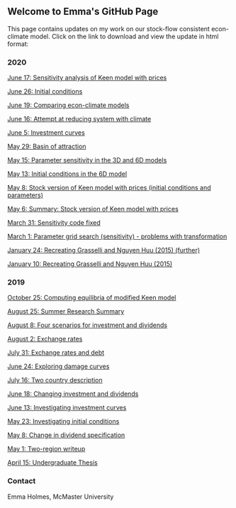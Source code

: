 ## Welcome to Emma's GitHub Page

This page contains updates on my work on our stock-flow consistent econ-climate model. Click on the link to download and view the update in html format:

### 2020

<a href="July_17_2020.html" download>June 17: Sensitivity analysis of Keen model with prices</a>

<a href="June_26_2020.html" download>June 26: Initial conditions</a>

<a href="June_19_2020.html" download>June 19: Comparing econ-climate models</a>

<a href="Reduced_model_june17.pdf" download>June 16: Attempt at reducing system with climate</a>

<a href="June_5_2020_investmentcurves.html" download>June 5: Investment curves</a>

<a href="May_29_2020.html" download>May 29: Basin of attraction</a>

<a href="May_15_2020.html" download>May 15: Parameter sensitivity in the 3D and 6D models</a>

<a href="May_13_2020.html" download>May 13: Initial conditions in the 6D model</a>

<a href="May_8_2020.html" download>May 8: Stock version of Keen model with prices (initial conditions and parameters)</a>

<a href="model_and_code_may6.pdf" download>May 6: Summary: Stock version of Keen model with prices</a>

<a href="March_31_2020.html" download>March 31: Sensitivity code fixed</a>

<a href="March_1_2020.html" download>March 1: Parameter grid search (sensitivity) - problems with transformation</a>

<a href="Jan_24_2020.html" download>January 24: Recreating Grasselli and Nguyen Huu (2015) (further)</a>

<a href="Jan_10_2020.html" download>January 10: Recreating Grasselli and Nguyen Huu (2015)</a>

### 2019

<a href="Oct_25_2019.html" download>October 25: Computing equilibria of modified Keen model</a>

<a href="Emma_summer_writeup.pdf" download>August 25: Summer Research Summary</a>

<a href="Aug_8_2019.html" download>August 8: Four scenarios for investment and dividends</a>

<a href="Aug_2_2019.html" download>August 2: Exchange rates</a>

<a href="July_31_2019.html" download>July 31: Exchange rates and debt</a>

<a href="June_24_2019.html" download>June 24: Exploring damage curves</a>

<a href="July_16_2019.html" download>July 16: Two country description</a>

<a href="June_18_2019.html" download>June 18: Changing investment and dividends</a>

<a href="June_10_2019.html" download>June 13: Investigating investment curves</a>

<a href="May_23_2019.html" download>May 23: Investigating initial conditions</a>

<a href="May_8_2019.html" download>May 8: Change in dividend specification</a>

<a href="May_1_2019.html" download>May 1: Two-region writeup</a>

<a href="Emma_undergrad_thesis.pdf" download>April 15: Undergraduate Thesis</a>


### Contact

Emma Holmes, McMaster University 
